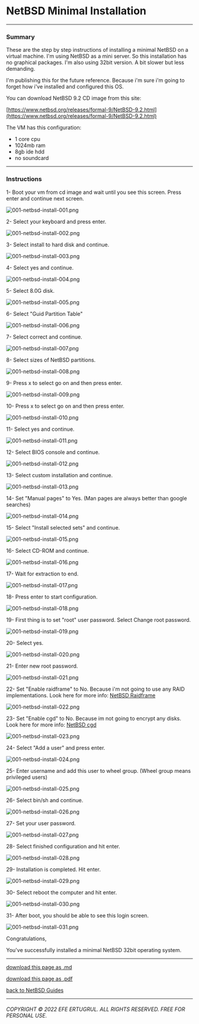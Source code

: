 # NetBSD Minimal Installation

--------------------------

### Summary

These are the step by step instructions of installing a minimal NetBSD on a virtual machine. I'm using NetBSD as a mini server. So this installation has no graphical packages. I'm also using 32bit version. A bit slower but less demanding. 

I'm publishing this for the future reference. Because i'm sure i'm going to forget how i've installed and configured this OS.

You can download NetBSD 9.2 CD image from this site:

[https://www.netbsd.org/releases/formal-9/NetBSD-9.2.html](https://www.netbsd.org/releases/formal-9/NetBSD-9.2.html)

The VM has this configuration:

- 1 core cpu
- 1024mb ram
- 8gb ide hdd
- no soundcard

-----------------------------

### Instructions

1- Boot your vm from cd image and wait until you see this screen. Press enter and continue next screen.

![001-netbsd-install-001.png](/images/001-netbsd-install-001.png)


2- Select your keyboard and press enter.

![001-netbsd-install-002.png](/images/001-netbsd-install-002.png)

3- Select install to hard disk and continue.


![001-netbsd-install-003.png](/images/001-netbsd-install-003.png)

4- Select yes and continue.

![001-netbsd-install-004.png](/images/001-netbsd-install-004.png)

5- Select 8.0G disk.

![001-netbsd-install-005.png](/images/001-netbsd-install-005.png)

6- Select "Guid Partition Table"

![001-netbsd-install-006.png](/images/001-netbsd-install-006.png)

7- Select correct and continue.

![001-netbsd-install-007.png](/images/001-netbsd-install-007.png)

8- Select sizes of NetBSD partitions.

![001-netbsd-install-008.png](/images/001-netbsd-install-008.png)

9- Press x to select go on and then press enter.

![001-netbsd-install-009.png](/images/001-netbsd-install-009.png)

10- Press x to select go on and then press enter.

![001-netbsd-install-010.png](/images/001-netbsd-install-010.png)

11- Select yes and continue.

![001-netbsd-install-011.png](/images/001-netbsd-install-011.png)

12- Select BIOS console and continue.

![001-netbsd-install-012.png](/images/001-netbsd-install-012.png)

13- Select custom installation and continue.

![001-netbsd-install-013.png](/images/001-netbsd-install-013.png)

14- Set "Manual pages" to Yes. (Man pages are always better than google searches)

![001-netbsd-install-014.png](/images/001-netbsd-install-014.png)

15- Select "Install selected sets" and continue.

![001-netbsd-install-015.png](/images/001-netbsd-install-015.png)

16- Select CD-ROM and continue.

![001-netbsd-install-016.png](/images/001-netbsd-install-016.png)

17- Wait for extraction to end.

![001-netbsd-install-017.png](/images/001-netbsd-install-017.png)

18- Press enter to start configuration.

![001-netbsd-install-018.png](/images/001-netbsd-install-018.png)

19- First thing is to set "root" user password. Select Change root password.

![001-netbsd-install-019.png](/images/001-netbsd-install-019.png)

20- Select yes.

![001-netbsd-install-020.png](/images/001-netbsd-install-020.png)

21- Enter new root password.

![001-netbsd-install-021.png](/images/001-netbsd-install-021.png)

22- Set "Enable raidframe" to No. Because i'm not going to use any RAID implementations. Look here for more info: [NetBSD Raidframe](https://www.netbsd.org/docs/guide/en/chap-rf.html)

![001-netbsd-install-022.png](/images/001-netbsd-install-022.png)

23- Set "Enable cgd" to No. Because im not going to encrypt any disks. Look here for more info: [NetBSD cgd](https://www.netbsd.org/docs/guide/en/chap-cgd.html)

![001-netbsd-install-023.png](/images/001-netbsd-install-023.png)

24- Select "Add a user" and press enter.

![001-netbsd-install-024.png](/images/001-netbsd-install-024.png)

25- Enter username and add this user to wheel group. (Wheel group means privileged users)

![001-netbsd-install-025.png](/images/001-netbsd-install-025.png)

26- Select bin/sh and continue.

![001-netbsd-install-026.png](/images/001-netbsd-install-026.png)

27- Set your user password.

![001-netbsd-install-027.png](/images/001-netbsd-install-027.png)

28- Select finished configuration and hit enter.

![001-netbsd-install-028.png](/images/001-netbsd-install-028.png)

29- Installation is completed. Hit enter.

![001-netbsd-install-029.png](/images/001-netbsd-install-029.png)

30- Select reboot the computer and hit enter.

![001-netbsd-install-030.png](/images/001-netbsd-install-030.png)

31- After boot, you should be able to see this login screen. 

![001-netbsd-install-031.png](/images/001-netbsd-install-031.png)

Congratulations,

You've successfully installed a minimal NetBSD 32bit operating system.

------------------------------

[download this page as .md](https://raw.githubusercontent.com/retrokid/retrokid.github.io/master/tech_notes/netbsd_guide/001-netbsd-install.md)

[download this page as .pdf](https://raw.githubusercontent.com/retrokid/retrokid.github.io/master/tech_notes/netbsd_guide/001-netbsd-install.pdf)

[back to NetBSD Guides](./netbsd-guides)

------------------------------

###### COPYRIGHT © 2022 EFE ERTUGRUL. ALL RIGHTS RESERVED. FREE FOR PERSONAL USE.